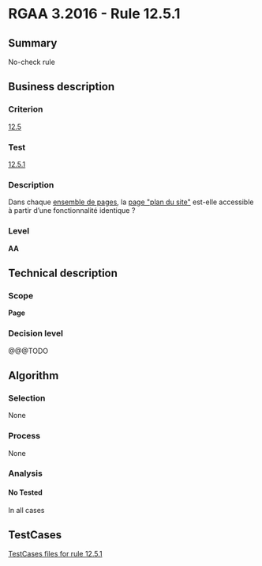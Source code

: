 # RGAA 3.2016 - Rule 12.5.1

## Summary
No-check rule


## Business description

### Criterion
[12.5](http://references.modernisation.gouv.fr/rgaa-accessibilite/criteres.html#crit-12-5)

### Test
[12.5.1](http://references.modernisation.gouv.fr/rgaa-accessibilite/criteres.html#test-12-5-1)

### Description
<div lang="fr">Dans chaque <a href="http://references.modernisation.gouv.fr/rgaa-accessibilite/glossaire.html#ensemble-de-pages">ensemble de pages</a>, la <a href="http://references.modernisation.gouv.fr/rgaa-accessibilite/glossaire.html#page-plan-du-site">page "plan du site"</a> est-elle accessible &#xE0; partir d&#x2019;une fonctionnalit&#xE9; identique&nbsp;?</div>

### Level
**AA**


## Technical description

### Scope
**Page**

### Decision level
@@@TODO


## Algorithm

### Selection
None

### Process
None

### Analysis

#### No Tested
In all cases


##  TestCases

[TestCases files for rule 12.5.1](https://github.com/Asqatasun/Asqatasun/tree/RGAA_3.2016/rules/rules-rgaa3.2016/src/test/resources/testcases/rgaa32016/Rgaa32016Rule120501/)


